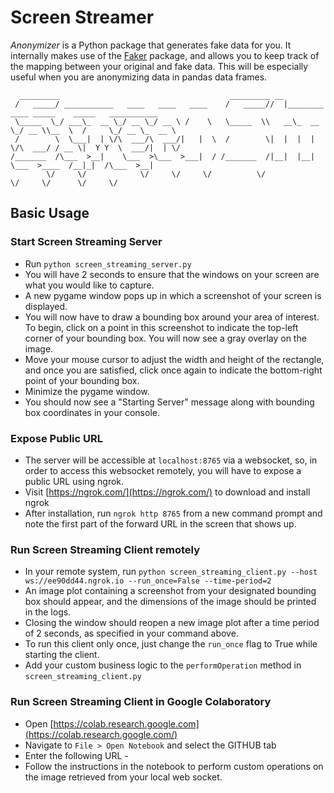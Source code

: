 
# Screen Streamer

_Anonymizer_ is a Python package that generates fake data for you. It internally makes use of the [Faker](https://github.com/joke2k/faker) package, and allows you to keep track of the mapping between your original and fake data. This will be especially useful when you are anonymizing data in pandas data frames.

```
  _________                                      _________ __                                              
 /   _____/ ___________   ____   ____   ____    /   _____//  |________   ____ _____    _____   ___________ 
 \_____  \_/ ___\_  __ \_/ __ \_/ __ \ /    \   \_____  \\   __\_  __ \_/ __ \\__  \  /     \_/ __ \_  __ \
 /        \  \___|  | \/\  ___/\  ___/|   |  \  /        \|  |  |  | \/\  ___/ / __ \|  Y Y  \  ___/|  | \/
/_______  /\___  >__|    \___  >\___  >___|  / /_______  /|__|  |__|    \___  >____  /__|_|  /\___  >__|   
        \/     \/            \/     \/     \/          \/                   \/     \/      \/     \/
```

## Basic Usage

### Start Screen Streaming Server
- Run `python screen_streaming_server.py`
- You will have 2 seconds to ensure that the windows on your screen are what you would like to capture.
- A new pygame window pops up in which a screenshot of your screen is displayed.
- You will now have to draw a bounding box around your area of interest. To begin, click on a point in this screenshot to indicate the top-left corner of your bounding box. You will now see a gray overlay on the image.
- Move your mouse cursor to adjust the width and height of the rectangle, and once you are satisfied, click once again to indicate the bottom-right point of your bounding box. 
- Minimize the pygame window. 
- You should now see a "Starting Server" message along with bounding box coordinates in your console.

### Expose Public URL
- The server will be accessible at `localhost:8765` via a websocket, so, in order to access this websocket remotely, you will have to expose a public URL using ngrok.
- Visit [https://ngrok.com/](https://ngrok.com/) to download and install ngrok
- After installation, run `ngrok http 8765` from a new command prompt and note the first part of the forward URL in the screen that shows up. 

### Run Screen Streaming Client remotely
- In your remote system, run `python screen_streaming_client.py --host ws://ee90dd44.ngrok.io --run_once=False --time-period=2`
- An image plot containing a screenshot from your designated bounding box should appear, and the dimensions of the image should be printed in the logs.
- Closing the window should reopen a new image plot after a time period of 2 seconds, as specified in your command above.
- To run this client only once, just change the `run_once` flag to True while starting the client.
- Add your custom business logic to the `performOperation` method in `screen_streaming_client.py`

### Run Screen Streaming Client in Google Colaboratory
- Open [https://colab.research.google.com](https://colab.research.google.com/) 
- Navigate to `File > Open Notebook` and select the GITHUB tab
- Enter the following URL - <URL>
- Follow the instructions in the notebook to perform custom operations on the image retrieved from your local web socket.
